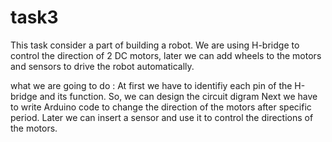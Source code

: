 # task3
This task consider a part of building a robot.
We are using H-bridge to control the direction of 2 DC motors, later we can add wheels to the motors and sensors to drive the robot automatically.

what we are going to do :
At first we have to identifiy each pin of the H-bridge and its function. So, we can design the circuit digram
Next we have to write Arduino code to change the direction of the motors after specific period.
Later we can insert a sensor and use it to control the directions of the motors.
